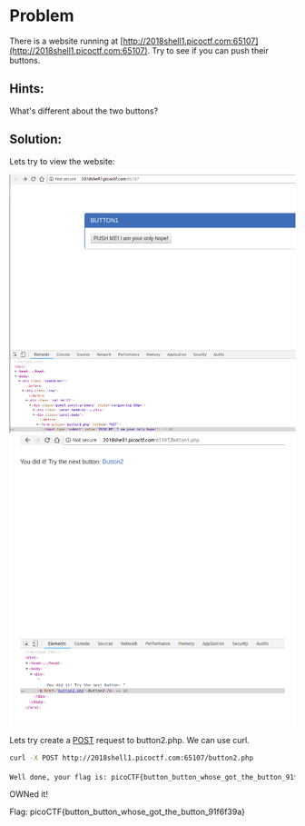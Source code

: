 # Problem
There is a website running at [http://2018shell1.picoctf.com:65107](http://2018shell1.picoctf.com:65107). Try to see if you can push their buttons.

## Hints:
What's different about the two buttons?

## Solution:

Lets try to view the website:

![screenshot 1](./screenshot-1.png)
![screenshot 2](./screenshot-2.png)

Lets try create a [POST](https://en.wikipedia.org/wiki/POST_(HTTP)) request to button2.php. We can use curl.

```bash
curl -X POST http://2018shell1.picoctf.com:65107/button2.php

Well done, your flag is: picoCTF{button_button_whose_got_the_button_91f6f39a}
```

OWNed it!

Flag: picoCTF{button_button_whose_got_the_button_91f6f39a}
